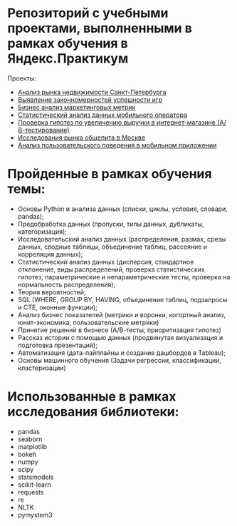 # Репозиторий с учебными проектами, выполненными в рамках обучения в Яндекс.Практикум

Проекты:
- [Анализ рынка недвижимости Санкт-Петербурга](https://github.com/VolumExpress/educational-projects/tree/main/real-estate-analysis)
- [Выявление законномерностей успешности игр](https://github.com/VolumExpress/educational-projects/tree/main/gamedev-analysis)
- [Бизнес анализ маркетинговых метрик](https://github.com/VolumExpress/educational-projects/tree/main/business-performance-analysis)
- [Статистический анализ данных мобильного оператора](https://github.com/VolumExpress/educational-projects/tree/main/statistical-analysis)
- [Проверка гипотез по увеличению выручки в интернет-магазине (А/В-тестирование)](https://github.com/VolumExpress/educational-projects/tree/main/business-decision-making)
- [Исследования рынка общепита в Москве](https://github.com/VolumExpress/educational-projects/tree/main/market-research)
- [Анализ пользовательского поведения в мобильном приложении](https://github.com/VolumExpress/educational-projects/tree/main/product-analysis)


# Пройденные в рамках обучения темы:
- Основы Python и анализа данных (списки, циклы, условия, словари, pandas);
- Предобработка данных (пропуски, типы данных, дубликаты, категоризация);
- Исследовательский анализ данных (распределения, размах, срезы данных, сводные таблицы, объединение таблиц, рассеяние и корреляция данных);
- Статистический анализ данных (дисперсия, стандартное отклонение, виды распределений, проверка статистических гипотез, параметрические и непараметрические тесты, проверка на нормальность распределения);
- Теория вероятностей;
- SQL (WHERE, GROUP BY, HAVING, объединение таблиц, подзапросы и CTE, оконные функции);
- Анализ бизнес показателей (метрики и воронки, когортный анализ, юнит-экономика, пользовательские метрики)
- Принятие решений в бизнесе (А/В-тесты, приоритизация гипотез)
- Рассказ истории с помощью данных (продвинутая визуализация и подготовка презентаций);
- Автоматизация (дата-пайплайны и создание дашбордов в Tableau);
- Основы машинного обучения (Задачи регрессии, классификации, кластеризации)

# Использованные в рамках исследования библиотеки:
- pandas
- seaborn
- matplotlib
- bokeh
- numpy
- scipy
- statsmodels
- scikit-learn
- requests
- re
- NLTK
- pymystem3
